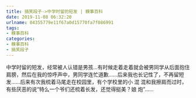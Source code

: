 ```yaml
---
title: 搞笑段子->中学时留的短发 | 糗事百科
date: 2019-11-08 06:32:20
urlname: 04355779e11f67a0d15770fa7f086991
tags: 
- 糗事百科
categories:
- 糗事百科
- 搞笑段子
---
```

中学时留的短发，经常被人认错是男孩…有时候走着走着就会被男同学从后面抱住肩膀，然后在我的惊呼声中，男同学连忙道歉……后来我也长记性了，不再留短发……后来有次我梳着马尾走在校园里，有个学校里的小 混 混和我擦肩而过时，有些厌恶的说“特么一个爷们还梳着长发，还觉得挺美？娘 炮”……


